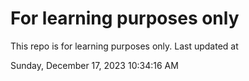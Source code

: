 # For learning purposes only
This repo is for learning purposes only.
Last updated at

Sunday, December 17, 2023 10:34:16 AM

